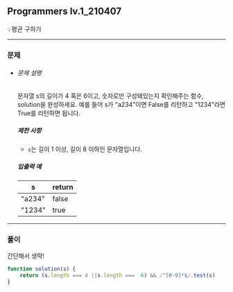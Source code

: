## Programmers lv.1_210407

💡평균 구하기

---

### 문제

- ###### 문제 설명

  문자열 s의 길이가 4 혹은 6이고, 숫자로만 구성돼있는지 확인해주는 함수, solution을 완성하세요. 예를 들어 s가 "a234"이면 False를 리턴하고 "1234"라면 True를 리턴하면 됩니다.

  ##### 제한 사항

  - `s`는 길이 1 이상, 길이 8 이하인 문자열입니다.

  ##### 입출력 예

  | s      | return |
  | ------ | ------ |
  | "a234" | false  |
  | "1234" | true   |

---

### 풀이

간단해서 생략!

```js
function solution(s) {
    return (s.length === 4 ||s.length ===  6) && /^[0-9]*$/.test(s)
}
```


